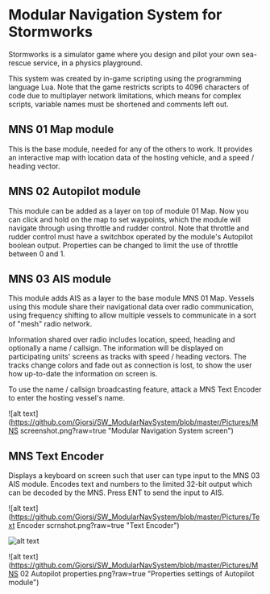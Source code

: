 # Modular Navigation System for Stormworks
Stormworks is a simulator game where you design and pilot your own sea-rescue service, in a physics playground.

This system was created by in-game scripting using the programming language Lua. 
Note that the game restricts scripts to 4096 characters of code due to multiplayer network limitations, which means for complex scripts, variable names must be shortened and comments left out.

## MNS 01 Map module
This is the base module, needed for any of the others to work.
It provides an interactive map with location data of the hosting vehicle, and a speed / heading vector.

## MNS 02 Autopilot module
This module can be added as a layer on top of module 01 Map.
Now you can click and hold on the map to set waypoints, which the module will navigate through using throttle and rudder control. Note that throttle and rudder control must have a switchbox operated by the module's Autopilot boolean output. Properties can be changed to limit the use of throttle between 0 and 1.

## MNS 03 AIS module
This module adds AIS as a layer to the base module MNS 01 Map.
Vessels using this module share their navigational data over radio communication, using frequency shifting to allow multiple vessels to communicate in a sort of "mesh" radio network.

Information shared over radio includes location, speed, heading and optionally a name / callsign. The information will be displayed on participating units' screens as tracks with speed / heading vectors. The tracks change colors and fade out as connection is lost, to show the user how up-to-date the information on screen is.

To use the name / callsign broadcasting feature, attack a MNS Text Encoder to enter the hosting vessel's name.

![alt text](https://github.com/Gjorsi/SW_ModularNavSystem/blob/master/Pictures/MNS screenshot.png?raw=true "Modular Navigation System screen")

## MNS Text Encoder
Displays a keyboard on screen such that user can type input to the MNS 03 AIS module.
Encodes text and numbers to the limited 32-bit output which can be decoded by the MNS. 
Press ENT to send the input to AIS.

![alt text](https://github.com/Gjorsi/SW_ModularNavSystem/blob/master/Pictures/Text Encoder scrnshot.png?raw=true "Text Encoder")

![alt text](https://github.com/Gjorsi/SW_ModularNavSystem/blob/master/Pictures/MNS%2002%20Autopilot%20Connections.png?raw=true "Signal connection view of Autopilot module")

![alt text](https://github.com/Gjorsi/SW_ModularNavSystem/blob/master/Pictures/MNS 02 Autopilot properties.png?raw=true "Properties settings of Autopilot module")
